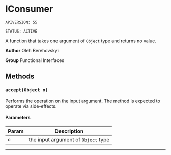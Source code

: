 # IConsumer

`APIVERSION: 55`

`STATUS: ACTIVE`

A function that takes one argument of `Object` type and returns no value.


**Author** Oleh Berehovskyi


**Group** Functional Interfaces

## Methods
### `accept(Object o)`

Performs the operation on the input argument. The method is expected to operate via side-effects.

#### Parameters
|Param|Description|
|---|---|
|`o`|the input argument of `Object` type|

---
